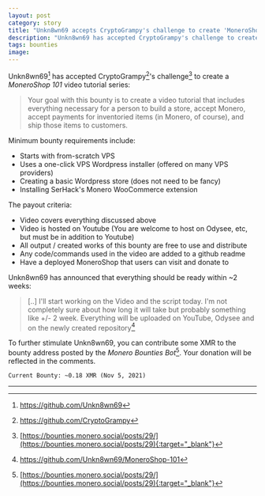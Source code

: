 ```yaml
---
layout: post
category: story
title: "Unkn8wn69 accepts CryptoGrampy's challenge to create 'MoneroShop 101' video tutorial series"
description: "Unkn8wn69 has accepted CryptoGrampy's challenge to create a MoneroShop 101 video tutorial series."
tags: bounties
image: 
---
```


Unkn8wn69[^1] has accepted CryptoGrampy[^2]'s challenge[^3] to create a *MoneroShop 101* video tutorial series:

> Your goal with this bounty is to create a video tutorial that includes everything necessary for a person to build a store, accept Monero, accept payments for inventoried items (in Monero, of course), and ship those items to customers.

Minimum bounty requirements include:

- Starts with from-scratch VPS
- Uses a one-click VPS Wordpress installer (offered on many VPS providers)
- Creating a basic Wordpress store (does not need to be fancy)
- Installing SerHack's Monero WooCommerce extension

The payout criteria:

- Video covers everything discussed above
- Video is hosted on Youtube (You are welcome to host on Odysee, etc, but must be in addition to Youtube)
- All output / created works of this bounty are free to use and distribute
- Any code/commands used in the video are added to a github readme
- Have a deployed MoneroShop that users can visit and donate to

Unkn8wn69 has announced that everything should be ready within ~2 weeks:

> [..] I'll start working on the Video and the script today. I'm not completely sure about how long it will take but probably something like +/- 2 week. Everything will be uploaded on YouTube, Odysee and on the newly created repository[^4]

To further stimulate Unkn8wn69, you can contribute some XMR to the bounty address posted by the *Monero Bounties Bot*[^3]. Your donation will be reflected in the comments.


```
Current Bounty: ~0.18 XMR (Nov 5, 2021)
```

---

[^1]: https://github.com/Unkn8wn69
[^2]: https://github.com/CryptoGrampy
[^3]: [https://bounties.monero.social/posts/29/](https://bounties.monero.social/posts/29){:target="_blank"}
[^4]: https://github.com/Unkn8wn69/MoneroShop-101
